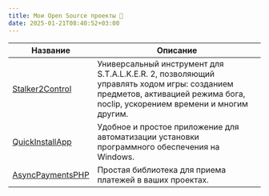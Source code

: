 ```yaml
---
title: Мои Open Source проекты 🌟
date: 2025-01-21T08:40:52+03:00
---
```

| Название                | Описание                                                                                     |
|-------------------------|----------------------------------------------------------------------------------------------|
|[Stalker2Control](https://github.com/Rianvy/Stalker2Control)      | Универсальный инструмент для S.T.A.L.K.E.R. 2, позволяющий управлять ходом игры: созданием предметов, активацией режима бога, noclip, ускорением времени и многим другим. |
|[QuickInstallApp](https://github.com/Rianvy/QuickInstallApp)      | Удобное и простое приложение для автоматизации установки программного обеспечения на Windows. |
|[AsyncPaymentsPHP](#)                                             | Простая библиотека для приема платежей в ваших проектах.